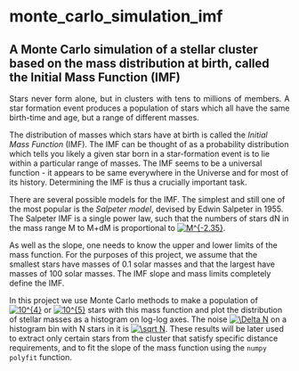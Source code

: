 # monte_carlo_simulation_imf

## A Monte Carlo simulation of a stellar cluster based on the mass distribution at birth, called the Initial Mass Function (IMF)

<p align="justify">
  Stars never form alone, but in clusters with tens to millions of members. A star formation
  event produces a population of stars which all have the same birth-time and age, but a range
  of different masses.

  The distribution of masses which stars have at birth is called the *Initial Mass Function* (IMF). The
  IMF can be thought of as a probability distribution which tells you likely a given star born
  in a star-formation event is to lie within a particular range of masses. The IMF seems to be
  a universal function - it appears to be same everywhere in the Universe and for most of its
  history. Determining the IMF is thus a crucially important task.

  There are several possible models for the IMF. The simplest and still one of the most popular
  is the *Salpeter model*, devised by Edwin Salpeter in 1955. The Salpeter IMF is a single power
  law, such that the numbers of stars dN in the mass range M to M+dM is proportional to
  <a href="https://www.codecogs.com/eqnedit.php?latex=\inline&space;M^{-2.35}" target="_blank"><img src="https://latex.codecogs.com/svg.latex?\inline&space;M^{-2.35}" title="M^{-2.35}" /></a>.

  As well as the slope, one needs to know the upper and lower limits of the mass function.
  For the purposes of this project, we assume that the smallest stars have masses of 0.1 solar masses
  and that the largest have masses of 100 solar masses. The IMF slope and mass limits completely define the IMF.

  In this project we use Monte Carlo methods to make a population of <a href="https://www.codecogs.com/eqnedit.php?latex=\inline&space;10^{4}" target="_blank"><img src="https://latex.codecogs.com/svg.latex?\inline&space;10^{4}" title="10^{4}" /></a> or <a href="https://www.codecogs.com/eqnedit.php?latex=\inline&space;10^{5}" target="_blank"><img src="https://latex.codecogs.com/svg.latex?\inline&space;10^{5}" title="10^{5}" /></a> stars with
  this mass function and plot the distribution of stellar masses as a histogram on log-log
  axes. The noise <a href="https://www.codecogs.com/eqnedit.php?latex=\inline&space;\Delta&space;N" target="_blank"><img src="https://latex.codecogs.com/svg.latex?\inline&space;\Delta&space;N" title="\Delta N" /></a> on a histogram bin with N stars in it is <a href="https://www.codecogs.com/eqnedit.php?latex=\inline&space;\sqrt&space;N" target="_blank"><img src="https://latex.codecogs.com/svg.latex?\inline&space;\sqrt&space;N" title="\sqrt N" /></a>. 
  These results will be later used to extract only certain stars from the cluster that satisfy specific 
  distance requirements, and to fit the slope of the mass function using the `numpy polyfit` function.
</p>
